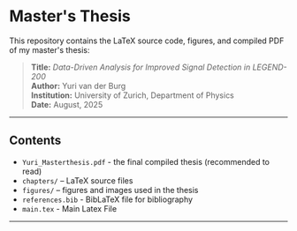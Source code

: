 # Master's Thesis

This repository contains the LaTeX source code, figures, and compiled PDF of my master's thesis:

> **Title:** *Data-Driven Analysis for Improved Signal Detection in LEGEND-200* <br>
> **Author:** Yuri van der Burg <br>
> **Institution:** University of Zurich, Department of Physics <br>
> **Date:** August, 2025 <br>

---

## Contents
- `Yuri_Masterthesis.pdf` - the final compiled thesis (recommended to read)
- `chapters/` – LaTeX source files
- `figures/` – figures and images used in the thesis
- `references.bib` - BibLaTeX file for bibliography
- `main.tex` - Main Latex File
---

